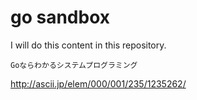 # go sandbox

I will do this content in this repository.

`Goならわかるシステムプログラミング`

http://ascii.jp/elem/000/001/235/1235262/

